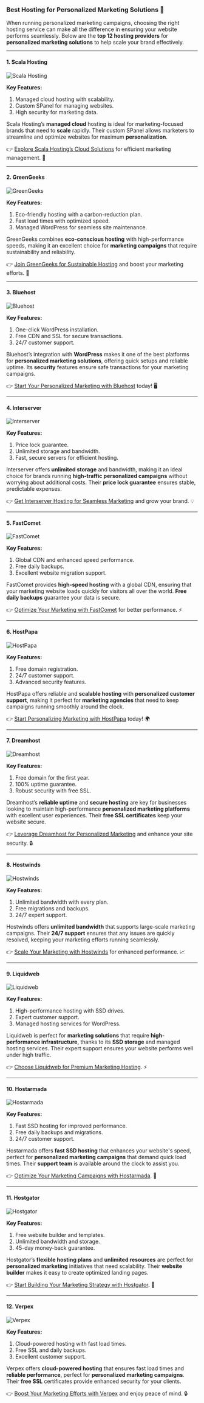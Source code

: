 ### Best Hosting for Personalized Marketing Solutions 🚀

When running personalized marketing campaigns, choosing the right hosting service can make all the difference in ensuring your website performs seamlessly. Below are the **top 12 hosting providers** for **personalized marketing solutions** to help scale your brand effectively.

---

#### 1. Scala Hosting
![Scala Hosting](https://i.imgur.com/uJ5JIK3.png "Scala Web Hosting")

**Key Features:**
1. Managed cloud hosting with scalability.
2. Custom SPanel for managing websites.
3. High security for marketing data.

Scala Hosting’s **managed cloud** hosting is ideal for marketing-focused brands that need to **scale** rapidly. Their custom SPanel allows marketers to streamline and optimize websites for maximum **personalization**.  

👉 [Explore Scala Hosting’s Cloud Solutions](https://snipitx.com/scala-jy) for efficient marketing management. 🚀

---

#### 2. GreenGeeks
![GreenGeeks](https://i.imgur.com/eEwuntu.jpg "GreenGeeks Hosting")

**Key Features:**
1. Eco-friendly hosting with a carbon-reduction plan.
2. Fast load times with optimized speed.
3. Managed WordPress for seamless site maintenance.

GreenGeeks combines **eco-conscious hosting** with high-performance speeds, making it an excellent choice for **marketing campaigns** that require sustainability and reliability. 

👉 [Join GreenGeeks for Sustainable Hosting](https://snipitx.com/greengeeks-jy) and boost your marketing efforts. 🌱

---

#### 3. Bluehost
![Bluehost](https://i.imgur.com/PasFF9E.jpeg "Bluehost Hosting")

**Key Features:**
1. One-click WordPress installation.
2. Free CDN and SSL for secure transactions.
3. 24/7 customer support.

Bluehost’s integration with **WordPress** makes it one of the best platforms for **personalized marketing solutions**, offering quick setups and reliable uptime. Its **security** features ensure safe transactions for your marketing campaigns.

👉 [Start Your Personalized Marketing with Bluehost](https://snipitx.com/bluehost-jy) today! 🖥️

---

#### 4. Interserver
![Interserver](https://i.imgur.com/OM5dOEW.jpeg "Interserver Hosting")

**Key Features:**
1. Price lock guarantee.
2. Unlimited storage and bandwidth.
3. Fast, secure servers for efficient hosting.

Interserver offers **unlimited storage** and bandwidth, making it an ideal choice for brands running **high-traffic personalized campaigns** without worrying about additional costs. Their **price lock guarantee** ensures stable, predictable expenses.

👉 [Get Interserver Hosting for Seamless Marketing](https://snipitx.com/interserver-jy) and grow your brand. 💡

---

#### 5. FastComet
![FastComet](https://i.imgur.com/7qgXuWp.png "FastComet Hosting")

**Key Features:**
1. Global CDN and enhanced speed performance.
2. Free daily backups.
3. Excellent website migration support.

FastComet provides **high-speed hosting** with a global CDN, ensuring that your marketing website loads quickly for visitors all over the world. **Free daily backups** guarantee your data is secure.

👉 [Optimize Your Marketing with FastComet](https://snipitx.com/fastcomet-jy) for better performance. ⚡

---

#### 6. HostPapa
![HostPapa](https://i.imgur.com/ouDTkvl.jpeg "HostPapa Hosting")

**Key Features:**
1. Free domain registration.
2. 24/7 customer support.
3. Advanced security features.

HostPapa offers reliable and **scalable hosting** with **personalized customer support**, making it perfect for **marketing agencies** that need to keep campaigns running smoothly around the clock. 

👉 [Start Personalizing Marketing with HostPapa](https://snipitx.com/hostpapa-jy) today! 🌍

---

#### 7. Dreamhost
![Dreamhost](https://i.imgur.com/rXIg8ip.jpeg "Dreamhost Hosting")

**Key Features:**
1. Free domain for the first year.
2. 100% uptime guarantee.
3. Robust security with free SSL.

Dreamhost’s **reliable uptime** and **secure hosting** are key for businesses looking to maintain high-performance **personalized marketing platforms** with excellent user experiences. Their **free SSL certificates** keep your website secure.

👉 [Leverage Dreamhost for Personalized Marketing](https://snipitx.com/dreamhost-jy) and enhance your site security. 🔒

---

#### 8. Hostwinds
![Hostwinds](https://i.imgur.com/53aSNXx.jpeg "Hostwinds Hosting")

**Key Features:**
1. Unlimited bandwidth with every plan.
2. Free migrations and backups.
3. 24/7 expert support.

Hostwinds offers **unlimited bandwidth** that supports large-scale marketing campaigns. Their **24/7 support** ensures that any issues are quickly resolved, keeping your marketing efforts running seamlessly.

👉 [Scale Your Marketing with Hostwinds](https://snipitx.com/hostwinds-jy) for enhanced performance. 📈

---

#### 9. Liquidweb
![Liquidweb](https://i.imgur.com/4IvT9SC.jpeg "Liquidweb Hosting")

**Key Features:**
1. High-performance hosting with SSD drives.
2. Expert customer support.
3. Managed hosting services for WordPress.

Liquidweb is perfect for **marketing solutions** that require **high-performance infrastructure**, thanks to its **SSD storage** and managed hosting services. Their expert support ensures your website performs well under high traffic.

👉 [Choose Liquidweb for Premium Marketing Hosting](https://snipitx.com/liquidweb-jy). ⚡

---

#### 10. Hostarmada
![Hostarmada](https://i.imgur.com/KFbdf3o.jpeg "Hostarmada Hosting")

**Key Features:**
1. Fast SSD hosting for improved performance.
2. Free daily backups and migrations.
3. 24/7 customer support.

Hostarmada offers **fast SSD hosting** that enhances your website's speed, perfect for **personalized marketing campaigns** that demand quick load times. Their **support team** is available around the clock to assist you.

👉 [Optimize Your Marketing Campaigns with Hostarmada](https://snipitx.com/hostarmada-jy). 🚀

---

#### 11. Hostgator
![Hostgator](https://i.imgur.com/BcVkH57.jpeg "Hostgator Hosting")

**Key Features:**
1. Free website builder and templates.
2. Unlimited bandwidth and storage.
3. 45-day money-back guarantee.

Hostgator’s **flexible hosting plans** and **unlimited resources** are perfect for **personalized marketing** initiatives that need scalability. Their **website builder** makes it easy to create optimized landing pages.

👉 [Start Building Your Marketing Strategy with Hostgator](https://snipitx.com/hostgator-jy). 🎯

---

#### 12. Verpex
![Verpex](https://i.imgur.com/6x5LhiS.jpeg "Verpex Hosting")

**Key Features:**
1. Cloud-powered hosting with fast load times.
2. Free SSL and daily backups.
3. Excellent customer support.

Verpex offers **cloud-powered hosting** that ensures fast load times and **reliable performance**, perfect for **personalized marketing campaigns**. Their **free SSL** certificates provide enhanced security for your clients.

👉 [Boost Your Marketing Efforts with Verpex](https://snipitx.com/verpex-jy) and enjoy peace of mind. 🔒

